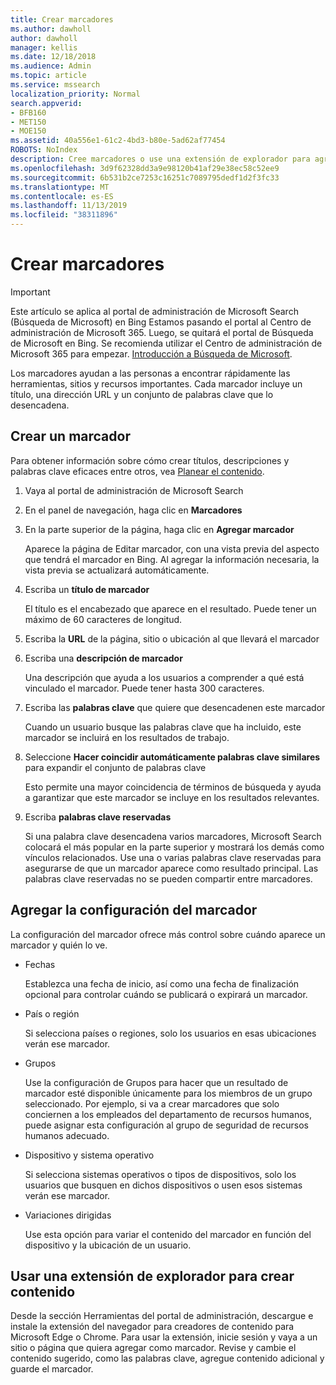 ```yaml
---
title: Crear marcadores
ms.author: dawholl
author: dawholl
manager: kellis
ms.date: 12/18/2018
ms.audience: Admin
ms.topic: article
ms.service: mssearch
localization_priority: Normal
search.appverid:
- BFB160
- MET150
- MOE150
ms.assetid: 40a556e1-61c2-4bd3-b80e-5ad62af77454
ROBOTS: NoIndex
description: Cree marcadores o use una extensión de explorador para agregarlos a los resultados de trabajo de Microsoft Search
ms.openlocfilehash: 3d9f62328dd3a9e98120b41af29e38ec58c52ee9
ms.sourcegitcommit: 6b531b2ce7253c16251c7089795dedf1d2f3fc33
ms.translationtype: MT
ms.contentlocale: es-ES
ms.lasthandoff: 11/13/2019
ms.locfileid: "38311896"
---
```

# <a name="create-bookmarks"></a>Crear marcadores

> [!IMPORTANT]
> Este artículo se aplica al portal de administración de Microsoft Search (Búsqueda de Microsoft) en Bing Estamos pasando el portal al Centro de administración de Microsoft 365. Luego, se quitará el portal de Búsqueda de Microsoft en Bing. Se recomienda utilizar el Centro de administración de Microsoft 365 para empezar. [Introducción a Búsqueda de Microsoft](overview-microsoft-search.md).
    
Los marcadores ayudan a las personas a encontrar rápidamente las herramientas, sitios y recursos importantes. Cada marcador incluye un título, una dirección URL y un conjunto de palabras clave que lo desencadena.
  
## <a name="create-a-bookmark"></a>Crear un marcador

Para obtener información sobre cómo crear títulos, descripciones y palabras clave eficaces entre otros, vea [Planear el contenido](plan-your-content.md).
  
1. Vaya al portal de administración de Microsoft Search
    
2. En el panel de navegación, haga clic en **Marcadores**
    
3. En la parte superior de la página, haga clic en **Agregar marcador**
    
    Aparece la página de Editar marcador, con una vista previa del aspecto que tendrá el marcador en Bing. Al agregar la información necesaria, la vista previa se actualizará automáticamente.
    
4. Escriba un **título de marcador**
    
    El título es el encabezado que aparece en el resultado. Puede tener un máximo de 60 caracteres de longitud.
    
5. Escriba la **URL** de la página, sitio o ubicación al que llevará el marcador 
    
6. Escriba una **descripción de marcador**
    
    Una descripción que ayuda a los usuarios a comprender a qué está vinculado el marcador. Puede tener hasta 300 caracteres.
    
7. Escriba las **palabras clave** que quiere que desencadenen este marcador 
    
    Cuando un usuario busque las palabras clave que ha incluido, este marcador se incluirá en los resultados de trabajo.
    
8. Seleccione **Hacer coincidir automáticamente palabras clave similares** para expandir el conjunto de palabras clave 
    
    Esto permite una mayor coincidencia de términos de búsqueda y ayuda a garantizar que este marcador se incluye en los resultados relevantes.
    
9. Escriba **palabras clave reservadas**
    
    Si una palabra clave desencadena varios marcadores, Microsoft Search colocará el más popular en la parte superior y mostrará los demás como vínculos relacionados. Use una o varias palabras clave reservadas para asegurarse de que un marcador aparece como resultado principal. Las palabras clave reservadas no se pueden compartir entre marcadores.
    
## <a name="add-bookmark-settings"></a>Agregar la configuración del marcador

La configuración del marcador ofrece más control sobre cuándo aparece un marcador y quién lo ve.
  
- Fechas
    
    Establezca una fecha de inicio, así como una fecha de finalización opcional para controlar cuándo se publicará o expirará un marcador. 
    
- País o región
    
    Si selecciona países o regiones, solo los usuarios en esas ubicaciones verán ese marcador.
    
- Grupos
    
    Use la configuración de Grupos para hacer que un resultado de marcador esté disponible únicamente para los miembros de un grupo seleccionado. Por ejemplo, si va a crear marcadores que solo conciernen a los empleados del departamento de recursos humanos, puede asignar esta configuración al grupo de seguridad de recursos humanos adecuado.
    
- Dispositivo y sistema operativo
    
    Si selecciona sistemas operativos o tipos de dispositivos, solo los usuarios que busquen en dichos dispositivos o usen esos sistemas verán ese marcador.
    
- Variaciones dirigidas
    
    Use esta opción para variar el contenido del marcador en función del dispositivo y la ubicación de un usuario.
    
## <a name="use-a-browser-extension-to-create-content"></a>Usar una extensión de explorador para crear contenido

Desde la sección Herramientas del portal de administración, descargue e instale la extensión del navegador para creadores de contenido para Microsoft Edge o Chrome. Para usar la extensión, inicie sesión y vaya a un sitio o página que quiera agregar como marcador. Revise y cambie el contenido sugerido, como las palabras clave, agregue contenido adicional y guarde el marcador.